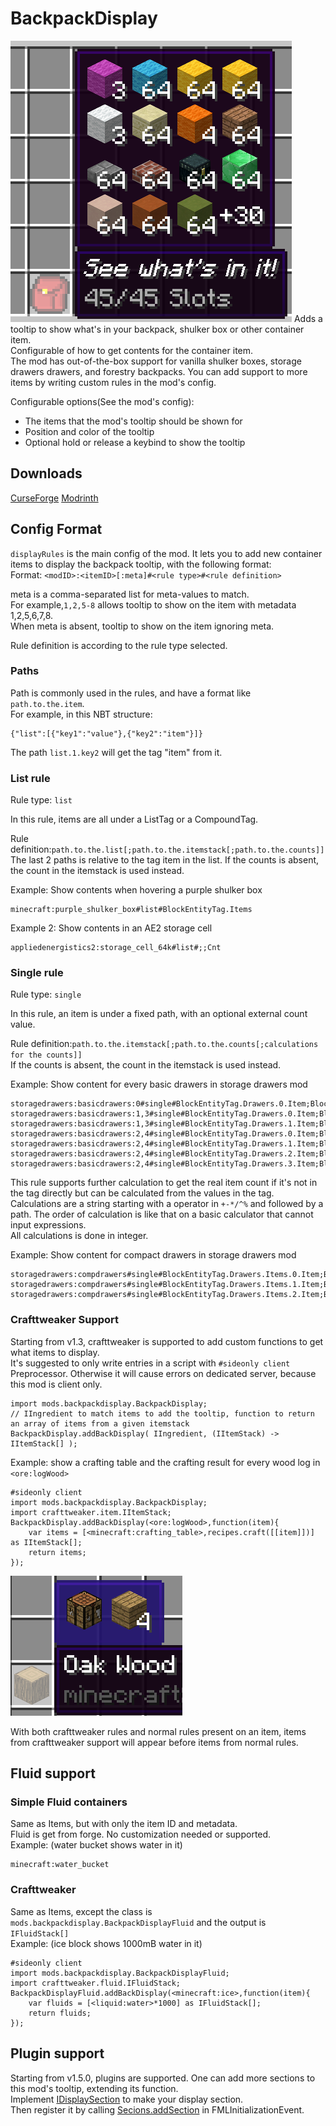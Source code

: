 # BackpackDisplay
![Icon](icon.png)
Adds a tooltip to show what's in your backpack, shulker box or other container item.  
Configurable of how to get contents for the container item.  
The mod has out-of-the-box support for vanilla shulker boxes, storage drawers drawers, and forestry backpacks. You can add support to more items by writing custom rules in the mod's config.  

Configurable options(See the mod's config): 
- The items that the mod's tooltip should be shown for  
- Position and color of the tooltip  
- Optional hold or release a keybind to show the tooltip  

## Downloads
[CurseForge](https://www.curseforge.com/minecraft/mc-mods/backpack-display) [Modrinth](https://modrinth.com/mod/backpack-display)  

## Config Format
`displayRules` is the main config of the mod. It lets you to add new container  items to display the backpack tooltip, with the following format:  
Format: `<modID>:<itemID>[:meta]#<rule type>#<rule definition>`  

meta is a comma-separated list for meta-values to match.  
For example,`1,2,5-8` allows tooltip to show on the item with metadata 1,2,5,6,7,8.  
When meta is absent, tooltip to show on the item ignoring meta.  

Rule definition is according to the rule type selected.  

### Paths
Path is commonly used in the rules, and have a format like `path.to.the.item`.  
For example, in this NBT structure: 
```
{"list":[{"key1":"value"},{"key2":"item"}]}
```
The path `list.1.key2` will get the tag "item" from it.

### List rule
Rule type: `list`  

In this rule, items are all under a ListTag or a CompoundTag.  

Rule definition:`path.to.the.list[;path.to.the.itemstack[;path.to.the.counts]]`  
The last 2 paths is relative to the tag item in the list. 
If the counts is absent, the count in the itemstack is used instead.

Example: Show contents when hovering a purple shulker box  
```
minecraft:purple_shulker_box#list#BlockEntityTag.Items
```

Example 2: Show contents in an AE2 storage cell  
```
appliedenergistics2:storage_cell_64k#list#;;Cnt
```

### Single rule
Rule type: `single`  

In this rule, an item is under a fixed path, with an optional external count value.  

Rule definition:`path.to.the.itemstack[;path.to.the.counts[;calculations for the counts]]`  
If the counts is absent, the count in the itemstack is used instead.  

Example: Show content for every basic drawers in storage drawers mod
```
storagedrawers:basicdrawers:0#single#BlockEntityTag.Drawers.0.Item;BlockEntityTag.Drawers.0.Count
storagedrawers:basicdrawers:1,3#single#BlockEntityTag.Drawers.0.Item;BlockEntityTag.Drawers.0.Count
storagedrawers:basicdrawers:1,3#single#BlockEntityTag.Drawers.1.Item;BlockEntityTag.Drawers.1.Count
storagedrawers:basicdrawers:2,4#single#BlockEntityTag.Drawers.0.Item;BlockEntityTag.Drawers.0.Count
storagedrawers:basicdrawers:2,4#single#BlockEntityTag.Drawers.1.Item;BlockEntityTag.Drawers.1.Count
storagedrawers:basicdrawers:2,4#single#BlockEntityTag.Drawers.2.Item;BlockEntityTag.Drawers.2.Count
storagedrawers:basicdrawers:2,4#single#BlockEntityTag.Drawers.3.Item;BlockEntityTag.Drawers.3.Count
```

This rule supports further calculation to get the real item count if it's not in the tag directly but can be calculated from the values in the tag.  
Calculations are a string starting with a operator in `+-*/^%` and followed by a path. The order of calculation is like that on a basic calculator that cannot input expressions.  
All calculations is done in integer.

Example: Show content for compact drawers in storage drawers mod  
```
storagedrawers:compdrawers#single#BlockEntityTag.Drawers.Items.0.Item;BlockEntityTag.Drawers.Count;/BlockEntityTag.Drawers.Items.0.Conv
storagedrawers:compdrawers#single#BlockEntityTag.Drawers.Items.1.Item;BlockEntityTag.Drawers.Count;/BlockEntityTag.Drawers.Items.1.Conv
storagedrawers:compdrawers#single#BlockEntityTag.Drawers.Items.2.Item;BlockEntityTag.Drawers.Count;/BlockEntityTag.Drawers.Items.2.Conv
```

### Crafttweaker Support
Starting from v1.3, crafttweaker is supported to add custom functions to get what items to display.  
It's suggested to only write entries in a script with `#sideonly client` Preprocessor. Otherwise it will cause errors on dedicated server, because this mod is client only.  

```
import mods.backpackdisplay.BackpackDisplay;
// IIngredient to match items to add the tooltip, function to return an array of items from a given itemstack
BackpackDisplay.addBackDisplay( IIngredient, (IItemStack) -> IItemStack[] );
```
Example: show a crafting table and the crafting result for every wood log in `<ore:logWood>`
```
#sideonly client
import mods.backpackdisplay.BackpackDisplay;
import crafttweaker.item.IItemStack;
BackpackDisplay.addBackDisplay(<ore:logWood>,function(item){
    var items = [<minecraft:crafting_table>,recipes.craft([[item]])] as IItemStack[];
    return items;
});
```
![ct_support](ct_support.png)  

With both crafttweaker rules and normal rules present on an item, items from crafttweaker support will appear before items from normal rules.  

## Fluid support
### Simple Fluid containers
Same as Items, but with only the item ID and metadata.  
Fluid is get from forge. No customization needed or supported.  
Example: (water bucket shows water in it)  
```
minecraft:water_bucket
```
### Crafttweaker
Same as Items, except the class is `mods.backpackdisplay.BackpackDisplayFluid` and the output is `IFluidStack[]`  
Example: (ice block shows 1000mB water in it)  
```
#sideonly client
import mods.backpackdisplay.BackpackDisplayFluid;
import crafttweaker.fluid.IFluidStack;
BackpackDisplayFluid.addBackDisplay(<minecraft:ice>,function(item){
    var fluids = [<liquid:water>*1000] as IFluidStack[];
    return fluids;
});
```

## Plugin support  
Starting from v1.5.0, plugins are supported. One can add more sections to this mod's tooltip, extending its function.  
Implement [IDisplaySection](src/main/java/io/bluebeaker/backpackdisplay/api/IDisplaySection.java) to make your display section.  
Then register it by calling [Secions.addSection](src/main/java/io/bluebeaker/backpackdisplay/api/Sections.java) in FMLInitializationEvent.  